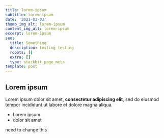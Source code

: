 ```yaml
---
title: lorem-ipsum
subtitle: lorem-ipsum
date: '2021-03-03'
thumb_img_alt: lorem-ipsum
content_img_alt: lorem-ipsum
excerpt: lorem-ipsum
seo:
  title: Something
  description: testing testing
  robots: []
  extra: []
  type: stackbit_page_meta
template: post
---
```

## Lorem ipsum

Lorem ipsum dolor sit amet, **consectetur adipiscing elit**, sed do eiusmod tempor incididunt ut labore et dolore magna aliqua.

*   Lorem ipsum
*   dolor sit amet

need to change this
